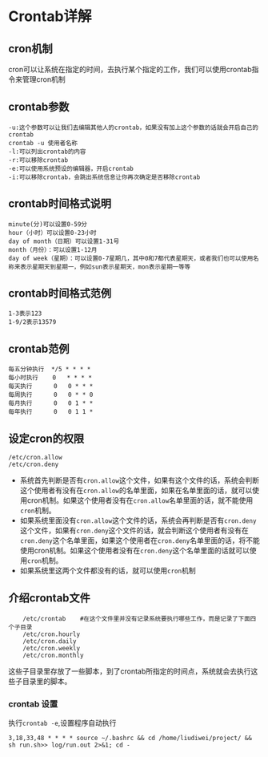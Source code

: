 # Crontab详解

## cron机制

cron可以让系统在指定的时间，去执行某个指定的工作，我们可以使用crontab指令来管理cron机制

## crontab参数

    -u:这个参数可以让我们去编辑其他人的crontab，如果没有加上这个参数的话就会开启自己的crontab
    crontab -u 使用者名称
    -l:可以列出crontab的内容
    -r:可以移除crontab
    -e:可以使用系统预设的编辑器，开启crontab
    -i:可以移除crontab，会跳出系统信息让你再次确定是否移除crontab

## crontab时间格式说明


    minute(分)可以设置0-59分
    hour（小时）可以设置0-23小时
    day of month（日期）可以设置1-31号
    month（月份）：可以设置1-12月
    day of week（星期）：可以设置0-7星期几，其中0和7都代表星期天，或者我们也可以使用名称来表示星期天到星期一，例如sun表示星期天，mon表示星期一等等

## crontab时间格式范例

    1-3表示123
    1-9/2表示13579

## crontab范例

    每五分钟执行  */5 * * * *
    每小时执行    0   * * * *
    每天执行      0   0 * * *
    每周执行      0   0 * * 0
    每月执行      0   0 1 * *
    每年执行      0   0 1 1 *


## 设定cron的权限


    /etc/cron.allow
    /etc/cron.deny


- 系统首先判断是否有`cron.allow`这个文件，如果有这个文件的话，系统会判断这个使用者有没有在`cron.allow`的名单里面，如果在名单里面的话，就可以使用cron机制。如果这个使用者没有在`cron.allow`名单里面的话，就不能使用`cron`机制。
- 如果系统里面没有`cron.allow`这个文件的话，系统会再判断是否有`cron.deny`这个文件，如果有`cron.deny`这个文件的话，就会判断这个使用者有没有在`cron.deny`这个名单里面，如果这个使用者在`cron.deny`名单里面的话，将不能使用cron机制。如果这个使用者没有在`cron.deny`这个名单里面的话就可以使用`cron`机制。
- 如果系统里这两个文件都没有的话，就可以使用`cron`机制

## 介绍crontab文件

        /etc/crontab    #在这个文件里并没有记录系统要执行哪些工作，而是记录了下面四个子目录
        /etc/cron.hourly
        /etc/cron.daily
        /etc/cron.weekly
        /etc/cron.monthly
        
这些子目录里存放了一些脚本，到了crontab所指定的时间点，系统就会去执行这些子目录里的脚本。


### crontab 设置

执行`crontab -e`,设置程序自动执行

```
3,18,33,48 * * * * source ~/.bashrc && cd /home/liudiwei/project/ && sh run.sh>> log/run.out 2>&1; cd -
```

